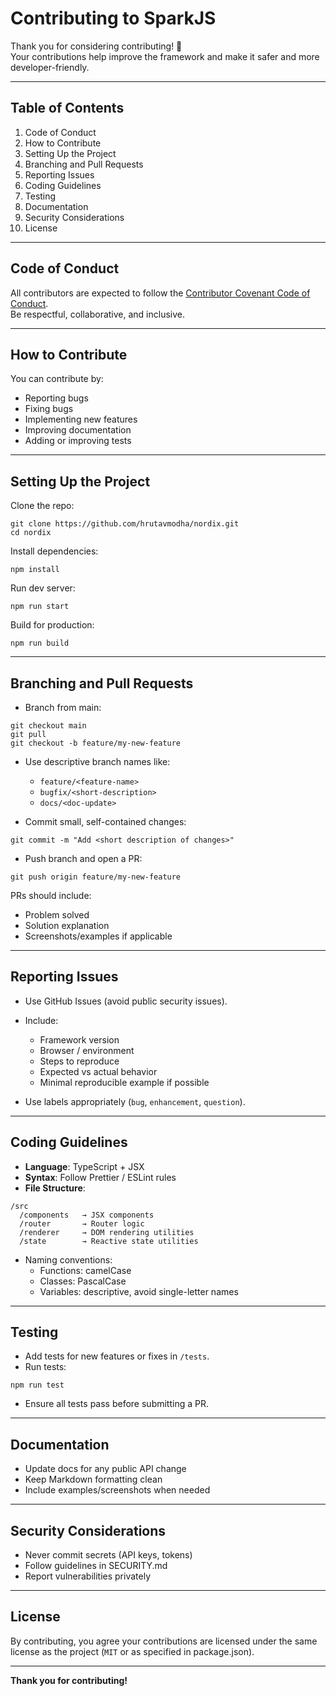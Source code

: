 # Contributing to SparkJS

Thank you for considering contributing! 🎉  
Your contributions help improve the framework and make it safer and more developer-friendly.

---

## Table of Contents

1. Code of Conduct
2. How to Contribute
3. Setting Up the Project
4. Branching and Pull Requests
5. Reporting Issues
6. Coding Guidelines
7. Testing
8. Documentation
9. Security Considerations
10. License

---

## Code of Conduct

All contributors are expected to follow the [Contributor Covenant Code of Conduct](https://www.contributor-covenant.org/).  
Be respectful, collaborative, and inclusive.

---

## How to Contribute

You can contribute by:

- Reporting bugs
- Fixing bugs
- Implementing new features
- Improving documentation
- Adding or improving tests

---

## Setting Up the Project

Clone the repo:

```
git clone https://github.com/hrutavmodha/nordix.git
cd nordix
```

Install dependencies:

```
npm install
```

Run dev server:

```
npm run start
```

Build for production:

```
npm run build
```

---

## Branching and Pull Requests

- Branch from main:

```
git checkout main
git pull
git checkout -b feature/my-new-feature
```

- Use descriptive branch names like:
  - `feature/<feature-name>`
  - `bugfix/<short-description>`
  - `docs/<doc-update>`

- Commit small, self-contained changes:

```
git commit -m "Add <short description of changes>"
```

- Push branch and open a PR:

```
git push origin feature/my-new-feature
```

PRs should include:

- Problem solved
- Solution explanation
- Screenshots/examples if applicable

---

## Reporting Issues

- Use GitHub Issues (avoid public security issues).  
- Include:
  - Framework version
  - Browser / environment
  - Steps to reproduce
  - Expected vs actual behavior
  - Minimal reproducible example if possible

- Use labels appropriately (`bug`, `enhancement`, `question`).

---

## Coding Guidelines

- **Language**: TypeScript + JSX  
- **Syntax**: Follow Prettier / ESLint rules  
- **File Structure**:

```
/src
  /components   → JSX components
  /router       → Router logic
  /renderer     → DOM rendering utilities
  /state        → Reactive state utilities
```

- Naming conventions:
  - Functions: camelCase
  - Classes: PascalCase
  - Variables: descriptive, avoid single-letter names

---

## Testing

- Add tests for new features or fixes in `/tests`.  
- Run tests:

```
npm run test
```

- Ensure all tests pass before submitting a PR.

---

## Documentation

- Update docs for any public API change  
- Keep Markdown formatting clean  
- Include examples/screenshots when needed  

---

## Security Considerations

- Never commit secrets (API keys, tokens)  
- Follow guidelines in SECURITY.md  
- Report vulnerabilities privately

---

## License

By contributing, you agree your contributions are licensed under the same license as the project (`MIT` or as specified in package.json).

---

**Thank you for contributing!**
